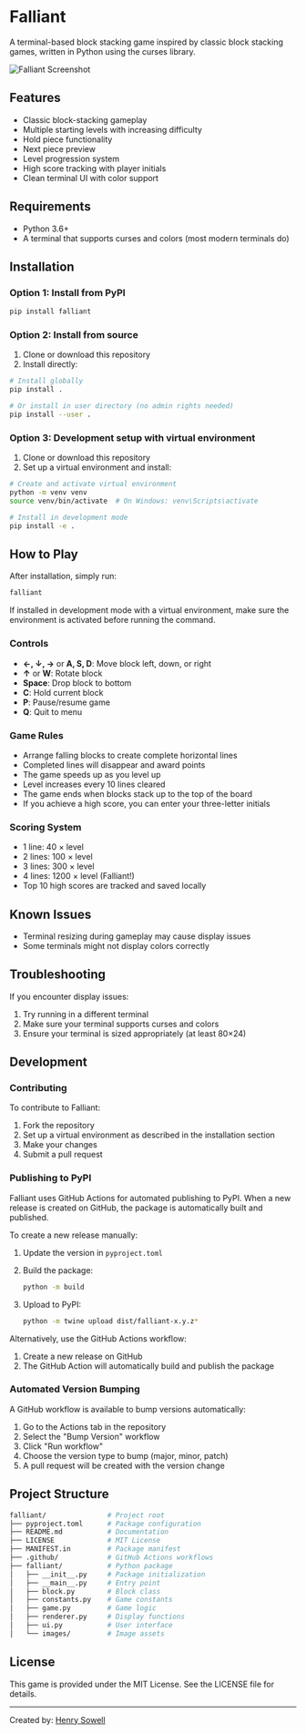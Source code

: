# Falliant

A terminal-based block stacking game inspired by classic block stacking games, written in Python using the curses library.

![Falliant Screenshot](falliant/images/screenshot.png)

## Features

- Classic block-stacking gameplay
- Multiple starting levels with increasing difficulty
- Hold piece functionality
- Next piece preview
- Level progression system
- High score tracking with player initials
- Clean terminal UI with color support

## Requirements

- Python 3.6+
- A terminal that supports curses and colors (most modern terminals do)

## Installation

### Option 1: Install from PyPI

```bash
pip install falliant
```

### Option 2: Install from source

1. Clone or download this repository
2. Install directly:

```bash
# Install globally
pip install .

# Or install in user directory (no admin rights needed)
pip install --user .
```

### Option 3: Development setup with virtual environment

1. Clone or download this repository
2. Set up a virtual environment and install:

```bash
# Create and activate virtual environment
python -m venv venv
source venv/bin/activate  # On Windows: venv\Scripts\activate

# Install in development mode
pip install -e .
```

## How to Play

After installation, simply run:

```bash
falliant
```

If installed in development mode with a virtual environment, make sure the environment is activated before running the command.

### Controls

- **←, ↓, →** or **A, S, D**: Move block left, down, or right
- **↑** or **W**: Rotate block
- **Space**: Drop block to bottom
- **C**: Hold current block
- **P**: Pause/resume game
- **Q**: Quit to menu

### Game Rules

- Arrange falling blocks to create complete horizontal lines
- Completed lines will disappear and award points
- The game speeds up as you level up
- Level increases every 10 lines cleared
- The game ends when blocks stack up to the top of the board
- If you achieve a high score, you can enter your three-letter initials

### Scoring System

- 1 line: 40 × level
- 2 lines: 100 × level
- 3 lines: 300 × level
- 4 lines: 1200 × level (Falliant!)
- Top 10 high scores are tracked and saved locally

## Known Issues

- Terminal resizing during gameplay may cause display issues
- Some terminals might not display colors correctly

## Troubleshooting

If you encounter display issues:

1. Try running in a different terminal
2. Make sure your terminal supports curses and colors
3. Ensure your terminal is sized appropriately (at least 80×24)

## Development

### Contributing

To contribute to Falliant:

1. Fork the repository
2. Set up a virtual environment as described in the installation section
3. Make your changes
4. Submit a pull request

### Publishing to PyPI

Falliant uses GitHub Actions for automated publishing to PyPI. When a new release is created on GitHub, the package is automatically built and published.

To create a new release manually:

1. Update the version in `pyproject.toml`
2. Build the package:

   ```bash
   python -m build
   ```

3. Upload to PyPI:

   ```bash
   python -m twine upload dist/falliant-x.y.z*
   ```

Alternatively, use the GitHub Actions workflow:

1. Create a new release on GitHub
2. The GitHub Action will automatically build and publish the package

### Automated Version Bumping

A GitHub workflow is available to bump versions automatically:

1. Go to the Actions tab in the repository
2. Select the "Bump Version" workflow
3. Click "Run workflow"
4. Choose the version type to bump (major, minor, patch)
5. A pull request will be created with the version change

## Project Structure

```bash
falliant/               # Project root
├── pyproject.toml      # Package configuration
├── README.md           # Documentation
├── LICENSE             # MIT License
├── MANIFEST.in         # Package manifest
├── .github/            # GitHub Actions workflows
├── falliant/           # Python package
│   ├── __init__.py     # Package initialization
│   ├── __main__.py     # Entry point
│   ├── block.py        # Block class
│   ├── constants.py    # Game constants
│   ├── game.py         # Game logic
│   ├── renderer.py     # Display functions
│   ├── ui.py           # User interface
│   └── images/         # Image assets
```

## License

This game is provided under the MIT License. See the LICENSE file for details.

---

Created by: [Henry Sowell](https://github.com/veteranbv)
